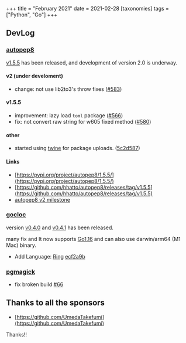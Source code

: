 +++
title = "February 2021"
date = 2021-02-28
[taxonomies]
tags = ["Python", "Go"]
+++

## DevLog

### [autopep8](https://github.com/hhatto/autopep8)
[v1.5.5](https://github.com/hhatto/autopep8/releases/tag/v1.5.5) has been released,
and development of version 2.0 is underway.

#### v2 (under develoment)
* change: not use lib2to3's throw fixes ([#583](https://github.com/hhatto/autopep8/pull/583))

#### v1.5.5
* improvement: lazy load `toml` package ([#566](https://github.com/hhatto/autopep8/pull/566))
* fix: not convert raw string for w605 fixed method ([#580](https://github.com/hhatto/autopep8/pull/580))

#### other
* started using [twine](https://pypi.org/project/twine/) for package uploads. ([5c2d587](https://github.com/hhatto/autopep8/commit/5c2d587bdd71501cd74baba119fabaed839563ad))

#### Links
* [https://pypi.org/project/autopep8/1.5.5/](https://pypi.org/project/autopep8/1.5.5/)
* [https://github.com/hhatto/autopep8/releases/tag/v1.5.5](https://github.com/hhatto/autopep8/releases/tag/v1.5.5)
* [autopep8 v2 milestone](https://github.com/hhatto/autopep8/milestone/3)

### [gocloc](https://github.com/hhatto/gocloc)
version [v0.4.0](https://github.com/hhatto/gocloc/releases/tag/v0.4.0) and [v0.4.1](https://github.com/hhatto/gocloc/releases/tag/v0.4.1) has been released.

many fix and It now supports [Go1.16](https://blog.golang.org/go1.16) and can also use darwin/arm64 (M1 Mac) binary.

* Add Language: [Ring](https://ring-lang.github.io/) [ecf2a9b](https://github.com/hhatto/gocloc/commit/ecf2a9b510f6583a05c67b8705e9bd79e8015ce1)


### [pgmagick](https://github.com/hhatto/pgmagick)

* fix broken build [#66](https://github.com/hhatto/pgmagick/pull/66)

## Thanks to all the sponsors

* [https://github.com/UmedaTakefumi](https://github.com/UmedaTakefumi)

Thanks!!

<!-- more -->
